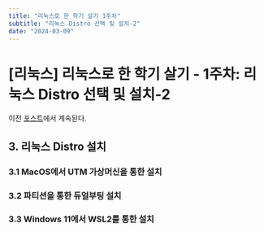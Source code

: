 ```yaml
---
title: "리눅스로 한 학기 살기 1주차"
subtitle: "리눅스 Distro 선택 및 설치-2"
date: "2024-03-09"
---
```


# [리눅스] 리눅스로 한 학기 살기 - 1주차: 리눅스 Distro 선택 및 설치-2

이전 [포스트]()에서 계속된다.

## 3. 리눅스 Distro 설치

### 3.1 MacOS에서 UTM 가상머신을 통한 설치

### 3.2 파티션을 통한 듀얼부팅 설치

### 3.3 Windows 11에서 WSL2를 통한 설치